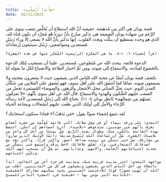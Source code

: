 ```yaml
---
title:  «هأَنَذَا أَرْسِلْنِي»
date:  02/11/2023
---
```


قصة يونان هي أكثر مِن مُدهِشة. حقيقية أنَّ الله استطاع أن يُخَلِّص شعب نينوى على الرَّغم مِن شهادة يونان الضعيفة هي تذكير صارخ بأنَّ دورَنا هُوَ مُجرَّد أن نكون قناة لله، الذي هو وحده يستطيع أن يبكِّت ويجدد القلوب. إنها تذكير بأنَّ الله لا يسعى إلا وراء رُسُلٍ مُستعدين ومتواضعين، رُسُل سيتبَعون إرشاداته.

`اقرأ إشعياء ٦: ١–٨. ما هي الفكرة الرئيسية المُعَبَّر عنها في هذه الفقرة؟`

الدعوة قائمة. يبحث الله عن مُتَطوعين، مُستعدين. علينا أن نستجيب لِتلك الدعوة بالخضوع لقيادته، والاستماع إلى صوته، ومِن ثَمَّ اختيار الطاعة والانصياع لكل ما يقوله لنا.

تكشف قصة يونان أيضًا عن محبة الله للناس الذين يعيشون حيث لا يشعرون بمحبته ولا يسمعون صوته. تمامًا كما أشفَقَ الله على أهل نينوى، فهو يُشفِق على الملايين مِن سُكَّان المدن اليوم، حيث تحلّ المباني محل الأشجار والزهور، والضوضاء المُستمرة تجعل من الصعب عليهم السُّكون والهدوء والاستماع. قال الله عن أهل نينوى بأنَّهم: «لا يَعرَفُون يَمينَهُم مِن شِمالِهم» (انظر يونان ٤: ١١). يحتاج الله إلى رُسُلٍ مُستعدين لأخذ رسالة الرَّجاء والأمل إلى أولئك الذين طغت عليهم انشغالات وبشاعة الحياة.

لقد سَمِعَ إشعياء صوتًا يقول: «مَن يَذهَبْ؟» فماذا ستكون استجابتك؟

`التحدي: على ورقة بيضاء أو في سِجِلِ صلاتك، اكتب قائمة مُؤلَّفة مِن عشرة أشخاص تعرف بأنَّهم غير مؤمنين. سندعوهم «تلاميذ». أدرج أسماءهم إن أمكن. احتفظ بهذه القائمة بالقُرب منك، وطوال بقية الرُّبع، صَلِّ يوميًا من أجل كل واحدٍ مِن تلاميذك العشرة. صَلِّ أن يُساعدك الله لِتُصبح صديقًا دائمًا لأولئك الذين صاروا من معارفك. صلِّ حتى تتمكَّن من تنمية صداقة أعمق، وأكثر قربًا، وأكثر ثقة مع أصدقائك المتعارفين. وإذ تُعَمِّق علاقاتك، لاحظ بِدِقّة واستَمِع حتى تتمكَّن من تحديد احتياجاتهم الخاصة، وآلامهم، وعذاباتهم. ثم صَلِّ أن يستجيب لهم الله ويلبِّي احتياجهم.`

`مواجهة التحدي: اختر مدينة قريبة منك، ومدينة في جزء آخر مِن العالم. ابدأ بالصلاة مِن أجل الناس الذين يعيشون ويعملون في كل مِن المدينتين. اطلب مِن الله أن يُهيئ حضورًا قويًا للأدفنتست السبتيين بحيث يمكنهم مشاركة الحقيقية الكتابية التي نؤمن بها – حقيقية قرب المجيء الثاني للمسيح.`